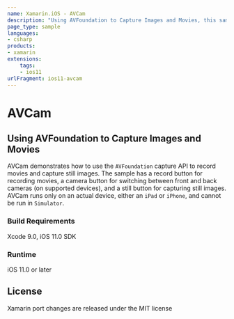 ```yaml
---
name: Xamarin.iOS - AVCam
description: "Using AVFoundation to Capture Images and Movies, this sample demonstrates how to use the AVFoundation capture API to record movies... (iOS11)"
page_type: sample
languages:
- csharp
products:
- xamarin
extensions:
    tags:
    - ios11
urlFragment: ios11-avcam
---
```

# AVCam

## Using AVFoundation to Capture Images and Movies

AVCam demonstrates how to use the  `AVFoundation` capture API to record movies and capture still images. The sample has a record button for recording movies, a camera button for switching between front and back cameras (on supported devices), and a still button for capturing still images. AVCam runs only on an actual device, either an `iPad` or `iPhone`, and cannot be run in `Simulator`.

### Build Requirements

Xcode 9.0, iOS 11.0 SDK

### Runtime

iOS 11.0 or later

## License

Xamarin port changes are released under the MIT license
